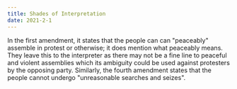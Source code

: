 ```yaml
---
title: Shades of Interpretation
date: 2021-2-1
---
```


In the first amendment, it states that the people can can "peaceably" assemble in protest or otherwise; it does mention what peaceably means. They leave this to the interpreter as there may not be a fine line to peaceful and violent assemblies which its ambiguity could be used against protesters by the opposing party. Similarly, the fourth amendment states that the people cannot undergo "unreasonable searches and seizes".
